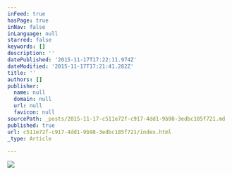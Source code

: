 ```yaml
---
inFeed: true
hasPage: true
inNav: false
inLanguage: null
starred: false
keywords: []
description: ''
datePublished: '2015-11-17T17:22:11.974Z'
dateModified: '2015-11-17T17:21:41.282Z'
title: ''
authors: []
publisher:
  name: null
  domain: null
  url: null
  favicon: null
sourcePath: _posts/2015-11-17-c511e72f-c917-4dd1-9b98-3edbc185f721.md
published: true
url: c511e72f-c917-4dd1-9b98-3edbc185f721/index.html
_type: Article

---
```

![](https://the-grid-user-content.s3-us-west-2.amazonaws.com/6cfe083a-4167-4c5a-8b98-fdc6146678d5.jpg)